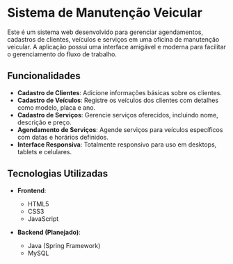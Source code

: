 # Sistema de Manutenção Veicular 

Este é um sistema web desenvolvido para gerenciar agendamentos, cadastros de clientes, veículos e serviços em uma oficina de manutenção veicular. A aplicação possui uma interface amigável e moderna para facilitar o gerenciamento do fluxo de trabalho.

## Funcionalidades

- **Cadastro de Clientes**: Adicione informações básicas sobre os clientes.
- **Cadastro de Veículos**: Registre os veículos dos clientes com detalhes como modelo, placa e ano.
- **Cadastro de Serviços**: Gerencie serviços oferecidos, incluindo nome, descrição e preço.
- **Agendamento de Serviços**: Agende serviços para veículos específicos com datas e horários definidos.
- **Interface Responsiva**: Totalmente responsivo para uso em desktops, tablets e celulares.

## Tecnologias Utilizadas

- **Frontend**: 
  - HTML5
  - CSS3
  - JavaScript

- **Backend (Planejado)**:
  - Java (Spring Framework)
  - MySQL

